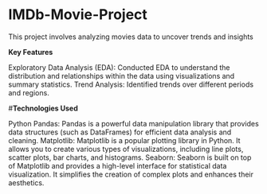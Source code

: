 # IMDb-Movie-Project

This project involves analyzing movies data to uncover trends and insights

**Key Features**

Exploratory Data Analysis (EDA): Conducted EDA to understand the distribution and relationships within the data using visualizations and summary statistics.
Trend Analysis: Identified  trends over different periods and regions.

#**Technologies Used**

Python Pandas: Pandas is a powerful data manipulation library that provides data structures (such as DataFrames) for efficient data analysis and cleaning.
Matplotlib: Matplotlib is a popular plotting library in Python. It allows you to create various types of visualizations, including line plots, scatter plots, bar charts, and histograms.
Seaborn: Seaborn is built on top of Matplotlib and provides a high-level interface for statistical data visualization. It simplifies the creation of complex plots and enhances their aesthetics.
